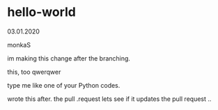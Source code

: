# hello-world
03.01.2020

monkaS

im making this change after the branching.

this, too
qwerqwer

type me like one of your Python codes.

wrote
this
after.
the
pull
.request
lets see if it updates the pull request
..
